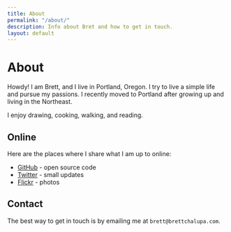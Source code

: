 ```yaml
---
title: About
permalink: "/about/"
description: Info about Bret and how to get in touch.
layout: default
---
```


# About

Howdy! I am Brett, and I live in Portland, Oregon. I try to live a
simple life and pursue my passions. I recently moved to Portland after
growing up and living in the Northeast.

I enjoy drawing, cooking, walking, and reading.

## Online

Here are the places where I share what I am up to online:

- [GitHub](https://github.com/brettchalupa) - open source code
- [Twitter](https://twitter.com/brettchalupa) - small updates
- [Flickr](https://www.flickr.com/photos/brettchalupa/) - photos

## Contact

The best way to get in touch is by emailing me at
`brett@brettchalupa.com`.
